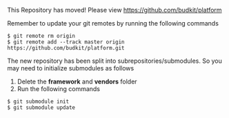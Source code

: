 This Repository has moved! Please view https://github.com/budkit/platform

Remember to update your git remotes by running the following commands

`$ git remote rm origin`<br />
`$ git remote add --track master origin https://github.com/budkit/platform.git`

The new repository has been split into subrepositories/submodules. So you may need to initialize submodules as follows

1. Delete the **framework** and **vendors** folder
2. Run the following commands

`$ git submodule init`<br />
`$ git submodule update`
